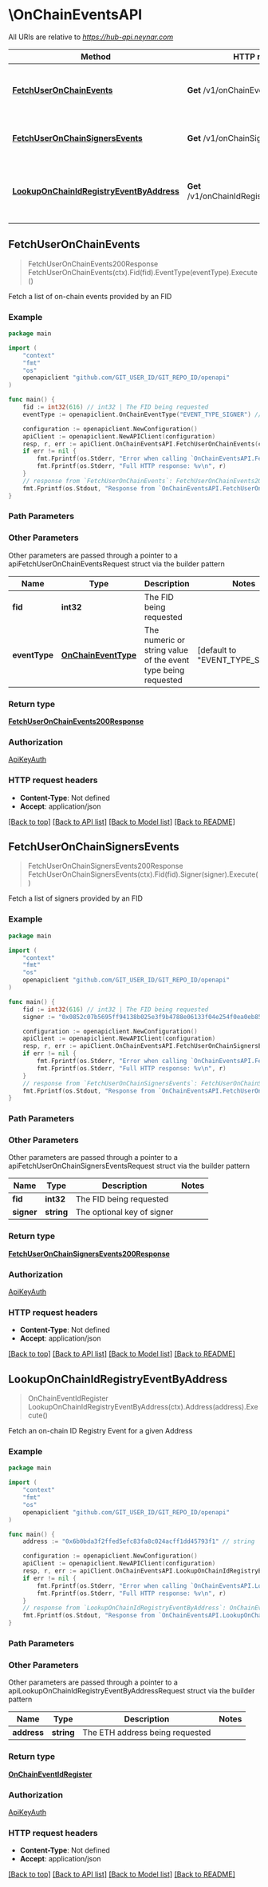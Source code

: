 # \OnChainEventsAPI

All URIs are relative to *https://hub-api.neynar.com*

Method | HTTP request | Description
------------- | ------------- | -------------
[**FetchUserOnChainEvents**](OnChainEventsAPI.md#FetchUserOnChainEvents) | **Get** /v1/onChainEventsByFid | Fetch a list of on-chain events provided by an FID
[**FetchUserOnChainSignersEvents**](OnChainEventsAPI.md#FetchUserOnChainSignersEvents) | **Get** /v1/onChainSignersByFid | Fetch a list of signers provided by an FID
[**LookupOnChainIdRegistryEventByAddress**](OnChainEventsAPI.md#LookupOnChainIdRegistryEventByAddress) | **Get** /v1/onChainIdRegistryEventByAddress | Fetch an on-chain ID Registry Event for a given Address



## FetchUserOnChainEvents

> FetchUserOnChainEvents200Response FetchUserOnChainEvents(ctx).Fid(fid).EventType(eventType).Execute()

Fetch a list of on-chain events provided by an FID



### Example

```go
package main

import (
	"context"
	"fmt"
	"os"
	openapiclient "github.com/GIT_USER_ID/GIT_REPO_ID/openapi"
)

func main() {
	fid := int32(616) // int32 | The FID being requested
	eventType := openapiclient.OnChainEventType("EVENT_TYPE_SIGNER") // OnChainEventType | The numeric or string value of the event type being requested (default to "EVENT_TYPE_SIGNER")

	configuration := openapiclient.NewConfiguration()
	apiClient := openapiclient.NewAPIClient(configuration)
	resp, r, err := apiClient.OnChainEventsAPI.FetchUserOnChainEvents(context.Background()).Fid(fid).EventType(eventType).Execute()
	if err != nil {
		fmt.Fprintf(os.Stderr, "Error when calling `OnChainEventsAPI.FetchUserOnChainEvents``: %v\n", err)
		fmt.Fprintf(os.Stderr, "Full HTTP response: %v\n", r)
	}
	// response from `FetchUserOnChainEvents`: FetchUserOnChainEvents200Response
	fmt.Fprintf(os.Stdout, "Response from `OnChainEventsAPI.FetchUserOnChainEvents`: %v\n", resp)
}
```

### Path Parameters



### Other Parameters

Other parameters are passed through a pointer to a apiFetchUserOnChainEventsRequest struct via the builder pattern


Name | Type | Description  | Notes
------------- | ------------- | ------------- | -------------
 **fid** | **int32** | The FID being requested | 
 **eventType** | [**OnChainEventType**](OnChainEventType.md) | The numeric or string value of the event type being requested | [default to &quot;EVENT_TYPE_SIGNER&quot;]

### Return type

[**FetchUserOnChainEvents200Response**](FetchUserOnChainEvents200Response.md)

### Authorization

[ApiKeyAuth](../README.md#ApiKeyAuth)

### HTTP request headers

- **Content-Type**: Not defined
- **Accept**: application/json

[[Back to top]](#) [[Back to API list]](../README.md#documentation-for-api-endpoints)
[[Back to Model list]](../README.md#documentation-for-models)
[[Back to README]](../README.md)


## FetchUserOnChainSignersEvents

> FetchUserOnChainSignersEvents200Response FetchUserOnChainSignersEvents(ctx).Fid(fid).Signer(signer).Execute()

Fetch a list of signers provided by an FID



### Example

```go
package main

import (
	"context"
	"fmt"
	"os"
	openapiclient "github.com/GIT_USER_ID/GIT_REPO_ID/openapi"
)

func main() {
	fid := int32(616) // int32 | The FID being requested
	signer := "0x0852c07b5695ff94138b025e3f9b4788e06133f04e254f0ea0eb85a06e999cdd" // string | The optional key of signer (optional)

	configuration := openapiclient.NewConfiguration()
	apiClient := openapiclient.NewAPIClient(configuration)
	resp, r, err := apiClient.OnChainEventsAPI.FetchUserOnChainSignersEvents(context.Background()).Fid(fid).Signer(signer).Execute()
	if err != nil {
		fmt.Fprintf(os.Stderr, "Error when calling `OnChainEventsAPI.FetchUserOnChainSignersEvents``: %v\n", err)
		fmt.Fprintf(os.Stderr, "Full HTTP response: %v\n", r)
	}
	// response from `FetchUserOnChainSignersEvents`: FetchUserOnChainSignersEvents200Response
	fmt.Fprintf(os.Stdout, "Response from `OnChainEventsAPI.FetchUserOnChainSignersEvents`: %v\n", resp)
}
```

### Path Parameters



### Other Parameters

Other parameters are passed through a pointer to a apiFetchUserOnChainSignersEventsRequest struct via the builder pattern


Name | Type | Description  | Notes
------------- | ------------- | ------------- | -------------
 **fid** | **int32** | The FID being requested | 
 **signer** | **string** | The optional key of signer | 

### Return type

[**FetchUserOnChainSignersEvents200Response**](FetchUserOnChainSignersEvents200Response.md)

### Authorization

[ApiKeyAuth](../README.md#ApiKeyAuth)

### HTTP request headers

- **Content-Type**: Not defined
- **Accept**: application/json

[[Back to top]](#) [[Back to API list]](../README.md#documentation-for-api-endpoints)
[[Back to Model list]](../README.md#documentation-for-models)
[[Back to README]](../README.md)


## LookupOnChainIdRegistryEventByAddress

> OnChainEventIdRegister LookupOnChainIdRegistryEventByAddress(ctx).Address(address).Execute()

Fetch an on-chain ID Registry Event for a given Address



### Example

```go
package main

import (
	"context"
	"fmt"
	"os"
	openapiclient "github.com/GIT_USER_ID/GIT_REPO_ID/openapi"
)

func main() {
	address := "0x6b0bda3f2ffed5efc83fa8c024acff1dd45793f1" // string | The ETH address being requested

	configuration := openapiclient.NewConfiguration()
	apiClient := openapiclient.NewAPIClient(configuration)
	resp, r, err := apiClient.OnChainEventsAPI.LookupOnChainIdRegistryEventByAddress(context.Background()).Address(address).Execute()
	if err != nil {
		fmt.Fprintf(os.Stderr, "Error when calling `OnChainEventsAPI.LookupOnChainIdRegistryEventByAddress``: %v\n", err)
		fmt.Fprintf(os.Stderr, "Full HTTP response: %v\n", r)
	}
	// response from `LookupOnChainIdRegistryEventByAddress`: OnChainEventIdRegister
	fmt.Fprintf(os.Stdout, "Response from `OnChainEventsAPI.LookupOnChainIdRegistryEventByAddress`: %v\n", resp)
}
```

### Path Parameters



### Other Parameters

Other parameters are passed through a pointer to a apiLookupOnChainIdRegistryEventByAddressRequest struct via the builder pattern


Name | Type | Description  | Notes
------------- | ------------- | ------------- | -------------
 **address** | **string** | The ETH address being requested | 

### Return type

[**OnChainEventIdRegister**](OnChainEventIdRegister.md)

### Authorization

[ApiKeyAuth](../README.md#ApiKeyAuth)

### HTTP request headers

- **Content-Type**: Not defined
- **Accept**: application/json

[[Back to top]](#) [[Back to API list]](../README.md#documentation-for-api-endpoints)
[[Back to Model list]](../README.md#documentation-for-models)
[[Back to README]](../README.md)

